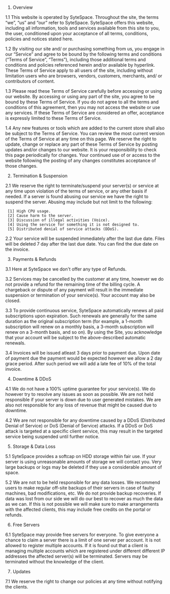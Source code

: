 1. Overview

  1.1 
     This website is operated by SyteSpace. Throughout the site, the terms “we”, “us” and “our” refer to SyteSpace. SyteSpace offers this website, including all information, tools and services available from this site to you, the user, conditioned upon your acceptance of all terms, conditions, policies and notices stated here.

  1.2 
    By visiting our site and/ or purchasing something from us, you engage in our “Service” and agree to be bound by the following terms and conditions (“Terms of Service”, “Terms”), including those additional terms and conditions and policies referenced herein and/or available by hyperlink. These Terms of Service apply to all users of the site, including without limitation users who are browsers, vendors, customers, merchants, and/ or contributors of content.

  1.3 
    Please read these Terms of Service carefully before accessing or using our website. By accessing or using any part of the site, you agree to be bound by these Terms of Service. If you do not agree to all the terms and conditions of this agreement, then you may not access the website or use any services. If these Terms of Service are considered an offer, acceptance is expressly limited to these Terms of Service.

  1.4 
    Any new features or tools which are added to the current store shall also be subject to the Terms of Service. You can review the most current version of the Terms of Service at any time on this page. We reserve the right to update, change or replace any part of these Terms of Service by posting updates and/or changes to our website. It is your responsibility to check this page periodically for changes. Your continued use of or access to the website following the posting of any changes constitutes acceptance of those changes.
  
2. Termination & Suspension

  2.1 
   We reserve the right to terminate/suspend your server(s) or service at any time upon violation of the terms of service, or any other basis if needed. If a server is found abusing our service we have the right to suspend the server. Abusing may include but not limit to the following:

     [1] High CPU usage.
     [2] Cause harm to the server.
     [3] Discussion of illegal activities (Voice).
     [4] Using the service for something it is not designed to.
     [5] Distributed denial of service attacks (DDoS).

  2.2 
    Your service will be suspended immediately after the last due date. Files will be deleted 7 day after the last due date. You can find the due date on the invoice.

3. Payments & Refunds

  3.1 
Here at SyteSpace we don't offer any type of Refunds.

3.2 Services may be cancelled by the customer at any time, however we do not provide a refund for the remaining time of the billing cycle. A chargeback or dispute of any payment will result in the immediate suspension or termination of your service(s). Your account may also be closed.

3.3 To provide continuous service, SyteSpace automatically renews all paid subscriptions upon expiration. Such renewals are generally for the same duration as the original subscription term (for example, a 1-month subscription will renew on a monthly basis, a 3-month subscription will renew on a 3-month basis, and so on). By using the Site, you acknowledge that your account will be subject to the above-described automatic renewals.

3.4 Invoices will be issued atleast 3 days prior to payment due. Upon date of payment due the payment would be expected however we allow a 2 day grace period. After such period we will add a late fee of 10% of the total invoice. 

4. Downtime & DDoS

4.1 We do not have a 100% uptime guarantee for your service(s). We do however try to resolve any issues as soon as possible. We are not held responsible if your server is down due to user generated mistakes. We are also not responsible for any loss of revenue that might be caused due to downtime.

4.2 We are not responsible for any downtime caused by a DDoS (Distributed Denial of Service) or DoS (Denial of Service) attacks. If a DDoS or DoS attack is targeted at a specific client service, this may result in the targeted service being suspended until further notice.

5. Storage & Data Loss

5.1 SyteSpace provides a softcap on HDD storage within fair use. If your server is using unreasonable amounts of storage we will contact you. Very large backups or logs may be deleted if they use a considerable amount of space.

5.2 We are not to be held responsible for any data losses. We recommend users to make regular off-site backups of their servers in case of faulty machines, bad modifications, etc. We do not provide backup recoveries. If data was lost from our side we will do our best to recover as much the data as we can. If this is not possible we will make sure to make arrangements with the affected clients, this may include free credits on the portal or refunds.

6. Free Servers

6.1 SyteSpace may provide free servers for everyone. To give everyone a chance to claim a server there is a limit of one server per account. It is not allowed to register multiple accounts. If it is found out that a client is managing multiple accounts which are registered under different different IP addresses the affected server(s) will be terminated. Servers may be terminated without the knowledge of the client.

7. Updates

7.1 We reserve the right to change our policies at any time without notifying the clients.
